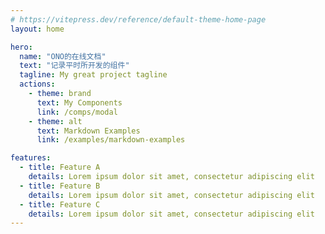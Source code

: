 ```yaml
---
# https://vitepress.dev/reference/default-theme-home-page
layout: home

hero:
  name: "ONO的在线文档"
  text: "记录平时所开发的组件"
  tagline: My great project tagline
  actions:
    - theme: brand
      text: My Components
      link: /comps/modal
    - theme: alt
      text: Markdown Examples
      link: /examples/markdown-examples

features:
  - title: Feature A
    details: Lorem ipsum dolor sit amet, consectetur adipiscing elit
  - title: Feature B
    details: Lorem ipsum dolor sit amet, consectetur adipiscing elit
  - title: Feature C
    details: Lorem ipsum dolor sit amet, consectetur adipiscing elit
---
```


